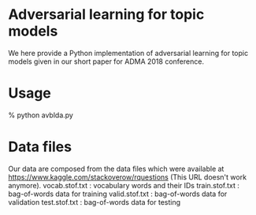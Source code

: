 # Adversarial learning for topic models
We here provide a Python implementation of adversarial learning
for topic models given in our short paper for ADMA 2018 conference.

# Usage
% python avblda.py

# Data files
Our data are composed from the data files which were available at https://www.kaggle.com/stackoverow/rquestions (This URL doesn't work anymore).
vocab.stof.txt : vocabulary words and their IDs
train.stof.txt : bag-of-words data for training
valid.stof.txt : bag-of-words data for validation
test.stof.txt : bag-of-words data for testing

